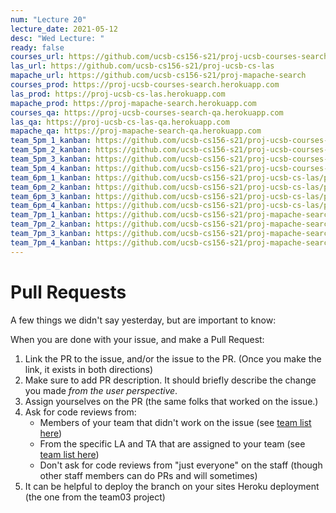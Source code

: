 ```yaml
---
num: "Lecture 20"
lecture_date: 2021-05-12
desc: "Wed Lecture: "
ready: false
courses_url: https://github.com/ucsb-cs156-s21/proj-ucsb-courses-search
las_url: https://github.com/ucsb-cs156-s21/proj-ucsb-cs-las
mapache_url: https://github.com/ucsb-cs156-s21/proj-mapache-search
courses_prod: https://proj-ucsb-courses-search.herokuapp.com
las_prod: https://proj-ucsb-cs-las.herokuapp.com
mapache_prod: https://proj-mapache-search.herokuapp.com
courses_qa: https://proj-ucsb-courses-search-qa.herokuapp.com
las_qa: https://proj-ucsb-cs-las-qa.herokuapp.com
mapache_qa: https://proj-mapache-search-qa.herokuapp.com
team_5pm_1_kanban: https://github.com/ucsb-cs156-s21/proj-ucsb-courses-search/projects/17
team_5pm_2_kanban: https://github.com/ucsb-cs156-s21/proj-ucsb-courses-search/projects/16
team_5pm_3_kanban: https://github.com/ucsb-cs156-s21/proj-ucsb-courses-search/projects/15
team_5pm_4_kanban: https://github.com/ucsb-cs156-s21/proj-ucsb-courses-search/projects/14
team_6pm_1_kanban: https://github.com/ucsb-cs156-s21/proj-ucsb-cs-las/projects/21
team_6pm_2_kanban: https://github.com/ucsb-cs156-s21/proj-ucsb-cs-las/projects/20
team_6pm_3_kanban: https://github.com/ucsb-cs156-s21/proj-ucsb-cs-las/projects/19
team_6pm_4_kanban: https://github.com/ucsb-cs156-s21/proj-ucsb-cs-las/projects/18
team_7pm_1_kanban: https://github.com/ucsb-cs156-s21/proj-mapache-search/projects/16
team_7pm_2_kanban: https://github.com/ucsb-cs156-s21/proj-mapache-search/projects/15
team_7pm_3_kanban: https://github.com/ucsb-cs156-s21/proj-mapache-search/projects/14
team_7pm_4_kanban: https://github.com/ucsb-cs156-s21/proj-mapache-search/projects/13
---
```


# Pull Requests

A few things we didn't say yesterday, but are important to know:

When you are done with your issue, and make a Pull Request:
1. Link the PR to the issue, and/or the issue to the PR.   (Once you make the link, it exists in both directions)
2. Make sure to add PR description.  It should briefly describe the change you made *from the user perspective*.
3. Assign yourselves on the PR (the same folks that worked on the issue.)
4. Ask for code reviews from:
   - Members of your team that didn't work on the issue (see [team list here](https://ucsb-cs156.github.io/s21/info/teams/))
   - From the specific LA and TA that are assigned to your team (see [team list here](https://ucsb-cs156.github.io/s21/info/teams/))
   - Don't ask for code reviews from "just everyone" on the staff (though other staff members can do PRs and will sometimes)
5. It can be helpful to deploy the branch on your sites Heroku deployment (the one from the team03 project)

